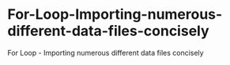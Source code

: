 # For-Loop-Importing-numerous-different-data-files-concisely
For Loop - Importing numerous different data files concisely
